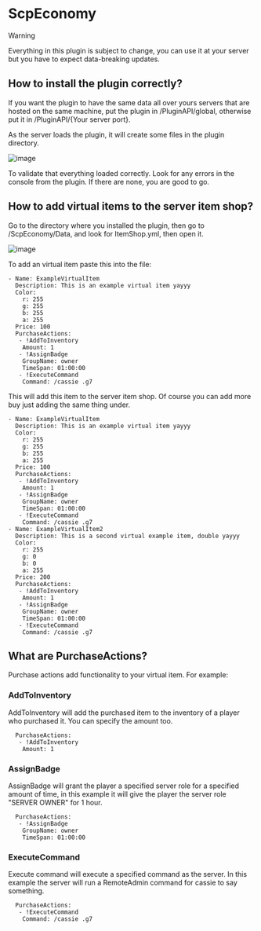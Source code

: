 # ScpEconomy

> [!WARNING]
> Everything in this plugin is subject to change, you can use it at your server but you have to expect data-breaking updates.

## How to install the plugin correctly?

If you want the plugin to have the same data all over yours servers that are hosted on the same machine, put the plugin in /PluginAPI/global, otherwise put it in /PluginAPI/{Your server port}.

As the server loads the plugin, it will create some files in the plugin directory.

![image](https://github.com/user-attachments/assets/f3a5250b-8bc8-434b-8ee4-daecbde8e672)

To validate that everything loaded correctly. Look for any errors in the console from the plugin. If there are none, you are good to go.

## How to add virtual items to the server item shop?

Go to the directory where you installed the plugin, then go to /ScpEconomy/Data, and look for ItemShop.yml, then open it.

![image](https://github.com/user-attachments/assets/533fd320-ada6-4757-94a1-42026eaf35a4)

To add an virtual item paste this into the file:

```
- Name: ExampleVirtualItem
  Description: This is an example virtual item yayyy
  Color:
    r: 255
    g: 255
    b: 255
    a: 255
  Price: 100
  PurchaseActions:
   - !AddToInventory
    Amount: 1
   - !AssignBadge
    GroupName: owner
    TimeSpan: 01:00:00
   - !ExecuteCommand
    Command: /cassie .g7
```

This will add this item to the server item shop.
Of course you can add more buy just adding the same thing under.

```
- Name: ExampleVirtualItem
  Description: This is an example virtual item yayyy
  Color:
    r: 255
    g: 255
    b: 255
    a: 255
  Price: 100
  PurchaseActions:
   - !AddToInventory
    Amount: 1
   - !AssignBadge
    GroupName: owner
    TimeSpan: 01:00:00
   - !ExecuteCommand
    Command: /cassie .g7
- Name: ExampleVirtualItem2
  Description: This is a second virtual example item, double yayyy
  Color:
    r: 255
    g: 0
    b: 0
    a: 255
  Price: 200
  PurchaseActions:
   - !AddToInventory
    Amount: 1
   - !AssignBadge
    GroupName: owner
    TimeSpan: 01:00:00
   - !ExecuteCommand
    Command: /cassie .g7
```

## What are PurchaseActions?

Purchase actions add functionality to your virtual item.
For example:

### AddToInventory
AddToInventory will add the purchased item to the inventory of a player who purchased it. You can specify the amount too.

```
  PurchaseActions:
   - !AddToInventory
    Amount: 1
```

### AssignBadge
AssignBadge will grant the player a specified server role for a specified amount of time, in this example it will give the player the server role "SERVER OWNER" for 1 hour.

```
  PurchaseActions:
   - !AssignBadge
    GroupName: owner
    TimeSpan: 01:00:00
```

### ExecuteCommand
Execute command will execute a specified command as the server. In this example the server will run a RemoteAdmin command for cassie to say something.

```
  PurchaseActions:
   - !ExecuteCommand
    Command: /cassie .g7
```

